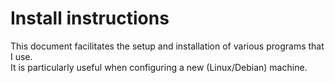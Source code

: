 # Install instructions

This document facilitates the setup and installation of various programs that I use.  
It is particularly useful when configuring a new (Linux/Debian) machine.
